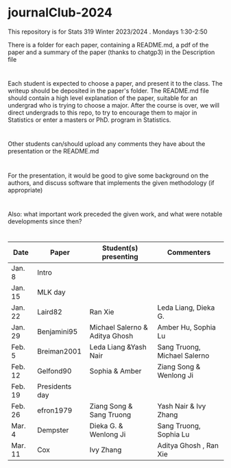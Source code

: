 # journalClub-2024


This repository is for Stats 319 Winter 2023/2024 . Mondays 1:30-2:50

There is a folder for each paper, containing a README.md, a pdf of the paper and a summary of the paper (thanks to chatgp3) in
the Description file
#
Each student is expected to choose a paper, and present it to the class. The writeup should be deposited in the paper's folder.
The README.md file should contain a high level explanation of the paper, suitable for an undergrad who is trying to choose a major.
After the course is over, we will direct undergrads to this repo, to try to encourage them to major in Statistics or enter a  masters or PhD. program in Statistics.

#
Other students can/should upload  any comments they have about the presentation or the README.md
#
For the presentation, it would be good to  give some background on the authors, and discuss software that implements the given methodology (if appropriate)
#
Also: what important work preceded the given work, and what were notable developments since then?
#

| Date | Paper   | Student(s) presenting |   Commenters  |   
|----| ---- |-------- |   ---------   |
|   Jan. 8   |  Intro      |            |     |
|   Jan. 15   |  MLK day      |            | |
|   Jan. 22   |Laird82|     Ran Xie       | Leda Liang, Dieka G. |
|   Jan. 29   | Benjamini95       |   Michael Salerno  &  Aditya Ghosh   | Amber Hu, Sophia Lu|
|   Feb. 5   | Breiman2001       | Leda Liang  &Yash Nair         | Sang Truong, Michael Salerno |
|   Feb. 12   |  Gelfond90      |     Sophia & Amber       | Ziang Song & Wenlong Ji  |
|   Feb. 19   |   Presidents day     |   |          |
|   Feb.  26   |  efron1979    |  Ziang Song & Sang Truong | Yash Nair & Ivy Zhang|
|   Mar. 4   |   Dempster     |     Dieka G. & Wenlong Ji        | Sang Truong, Sophia Lu |
 |   Mar. 11   |    Cox    |    Ivy Zhang      | Aditya Ghosh , Ran Xie|


